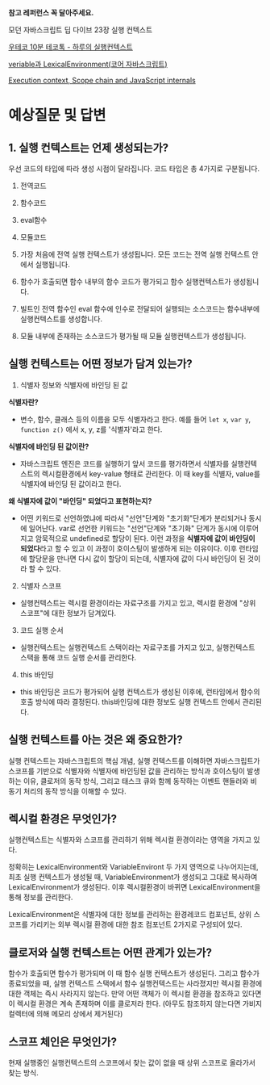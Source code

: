 **참고 레퍼런스 꼭 달아주세요.**

모던 자바스크립트 딥 다이브 23장 실행 컨텍스트

[우테코 10분 테코톡 - 하루의 실행컨텍스트](https://www.youtube.com/watch?v=EWfujNzSUmw&t=812s)

[veriable과 LexicalEnvironment(코어 자바스크립트)](https://overcome-the-limits.tistory.com/331?category=969104)

[Execution context, Scope chain and JavaScript internals](https://medium.com/@happymishra66/execution-context-in-javascript-319dd72e8e2c)
# 예상질문 및 답변

## 1. 실행 컨텍스트는 언제 생성되는가?

우선 코드의 타입에 따라 생성 시점이 달라집니다. 코드 타입은 총 4가지로 구분됩니다.
1. 전역코드
2. 함수코드
3. eval함수
4. 모듈코드

1. 가장 처음에 전역 실행 컨텍스트가 생성됩니다. 모든 코드는 전역 실행 컨텍스트 안에서 실행됩니다.
2. 함수가 호출되면 함수 내부의 함수 코드가 평가되고 함수 실행컨텍스트가 생성됩니다.
3. 빌트인 전역 함수인 eval 함수에 인수로 전달되어 실행되는 소스코드는 함수내부에 실행컨텍스트를 생성합니다.
4. 모듈 내부에 존재하는 소스코드가 평가될 때 모듈 실행컨텍스트가 생성됩니다.

## 실행 컨텍스트는 어떤 정보가 담겨 있는가?

1. 식별자 정보와 식별자에 바인딩 된 값

**식별자란?**
- 변수, 함수, 클래스 등의 이름을 모두 식별자라고 한다. 예를 들어 `let x`, `var y`, `function z()` 에서 x, y, z를 '식별자'라고 한다.

**식별자에 바인딩 된 값이란?**
- 자바스크립트 엔진은 코드를 실행하기 앞서 코드를 평가하면서 식별자를 실행컨텍스트의 렉시컬환경에서 key-value 형태로 관리한다. 이 때 key를 식별자, value를 식별자에 바인딩 된 값이라고 한다.

**왜 식별자에 값이 "바인딩" 되었다고 표현하는지?**
- 어떤 키워드로 선언하였냐에 따라서 "선언"단계와 "초기화"단계가 분리되거나 동시에 일어난다. var로 선언한 키워드는 "선언"단계와 "초기화" 단계가 동시에 이루어지고 암묵적으로 undefined로 할당이 된다. 이런 과정을 **식별자에 값이 바인딩이 되었다**라고 할 수 있고 이 과정이 호이스팅이 발생하게 되는 이유이다. 이후 런타임에 할당문을 만나면 다시 값이 할당이 되는데, 식별자에 값이 다시 바인딩이 된 것이라 할 수 있다.
  
2. 식별자 스코프
- 실행컨텍스트는 렉시컬 환경이라는 자료구조를 가지고 있고, 렉시컬 환경에 "상위 스코프"에 대한 정보가 담겨있다.
  
3. 코드 실행 순서
- 실행컨텍스트는 실행컨텍스트 스택이라는 자료구조를 가지고 있고, 실행컨텍스트 스택을 통해 코드 실행 순서를 관리한다.
  
4. this 바인딩
- this 바인딩은 코드가 평가되어 실행 컨텍스트가 생성된 이후에, 런타임에서 함수의 호출 방식에 따라 결정된다. this바인딩에 대한 정보도 실행 컨텍스트 안에서 관리된다.

## 실행 컨텍스트를 아는 것은 왜 중요한가?

실행 컨텍스트는 자바스크립트의 핵심 개념, 실행 컨텍스트를 이해하면 자바스크립트가 스코프를 기반으로 식별자와 식별자에 바인딩된 값을 관리하는 방식과 호이스팅이 발생하는 이유, 클로저의 동작 방식, 그리고 태스크 큐와 함께 동작하는 이벤트 핸들러와 비동기 처리의 동작 방식을 이해할 수 있다.

## 렉시컬 환경은 무엇인가?

실행컨텍스트는 식별자와 스코프를 관리하기 위해 렉시컬 환경이라는 영역을 가지고 있다.

정확히는 LexicalEnvironment와 VariableEnviront 두 가지 영역으로 나누어지는데, 최초 실행 컨텍스트가 생성될 때, VariableEnvironment가 생성되고 그대로 복사하여 LexicalEnvironment가 생성된다. 이후 렉시컬환경이 바뀌면 LexicalEnvironment을 통해 정보를 관리한다.

LexicalEnvironment은 식별자에 대한 정보를 관리하는 환경레코드 컴포넌트, 상위 스코프를 가리키는 외부 렉시컬 환경에 대한 참조 컴포넌트 2가지로 구성되어 있다.

## 클로저와 실행 컨텍스트는 어떤 관계가 있는가?

함수가 호출되면 함수가 평가되며 이 때 함수 실행 컨텍스트가 생성된다. 그리고 함수가 종료되었을 때, 실행 컨텍스트 스택에서 함수 실행컨텍스트는 사라졌지만 렉시컬 환경에 대한 객체는 즉시 사라지지 않는다. 만약 어떤 객체가 이 렉시컬 환경을 참조하고 있다면 이 렉시컬 환경은 계속 존재하며 이를 클로저라 한다. (아무도 참조하지 않는다면 가비지 컬렉터에 의해 메모리 상에서 제거된다)

## 스코프 체인은 무엇인가?

현재 실행중인 실행컨텍스트의 스코프에서 찾는 값이 없을 때 상위 스코프로 올라가서 찾는 방식.
